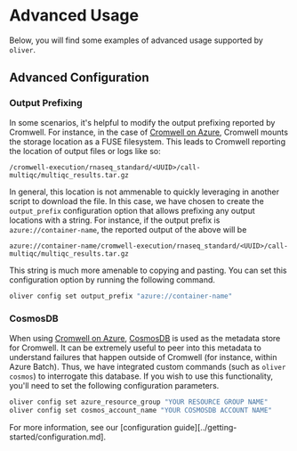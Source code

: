 # Advanced Usage

Below, you will find some examples of advanced usage supported by `oliver`.

## Advanced Configuration

### Output Prefixing

In some scenarios, it's helpful to modify the output prefixing reported by
Cromwell. For instance, in the case of [Cromwell on Azure][coa], Cromwell mounts
the storage location as a FUSE filesystem. This leads to Cromwell reporting the
location of output files or logs like so:

```
/cromwell-execution/rnaseq_standard/<UUID>/call-multiqc/multiqc_results.tar.gz
```

In general, this location is not ammenable to quickly leveraging in another
script to download the file. In this case, we have chosen to create the
`output_prefix` configuration option that allows prefixing any output locations
with a string. For instance, if the output prefix is `azure://container-name`, the
reported output of the above will be

```
azure://container-name/cromwell-execution/rnaseq_standard/<UUID>/call-multiqc/multiqc_results.tar.gz
```

This string is much more amenable to copying and pasting. You can set this
configuration option by running the following command.

```bash
oliver config set output_prefix "azure://container-name"
```

### CosmosDB

When using [Cromwell on Azure][coa], [CosmosDB][cosmos] is used as the metadata store for Cromwell. It can be extremely useful to peer into this metadata to understand failures that happen outside of Cromwell (for instance, within Azure Batch). Thus, we have integrated custom commands (such as `oliver cosmos`) to interrogate this database. If you wish to use this functionality, you'll need to set the following configuration parameters.

```bash
oliver config set azure_resource_group "YOUR RESOURCE GROUP NAME"
oliver config set cosmos_account_name "YOUR COSMOSDB ACCOUNT NAME"
```
For more information, see our [configuration guide][../getting-started/configuration.md].

[coa]: https://github.com/microsoft/CromwellOnAzure
[configuration]: ./CONFIGURATION.md
[cosmos]: https://azure.microsoft.com/en-us/services/cosmos-db/